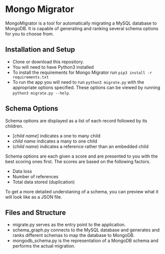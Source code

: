 # Mongo Migrator

MongoMigrator is a tool for automatically migrating a MySQL database to MongoDB. It is capable of generating and ranking several schema options for you to choose from.

## Installation and Setup

- Clone or download this repository.
- You will need to have Python3 installed
- To install the requirements for Mongo Migrator run `pip3 install -r requirements.txt`
- To run the app you will need to run `python3 migrate.py` with the appropriate options specified. These options can be viewed by running `python3 migrate.py --help`.

## Schema Options

Schema options are displayed as a list of each record followed by its children.
- [*child name*] indicates a one to many child
- *child name* indicates a many to one child
- (*child name*) indicates a reference rather than an embedded child

Schema options are each given a score and are presented to you with the best scoring ones first. The scores are based on the following factors.
- Data loss
- Number of references
- Total data stored (duplication)

To get a more detailed understaning of a schema, you can preview what it will look like as a JSON file.

## Files and Structure

- migrate.py serves as the entry point to the application.
- schema_graph.py connects to the MySQL database and generates and ranks different schemas to map the database to MongoDB.
- mongodb_schema.py is the representation of a MongoDB schema and performs the actual migration.